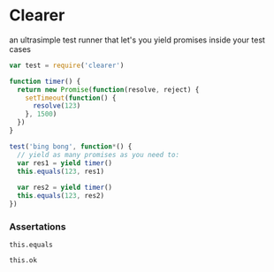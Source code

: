 # Clearer

an ultrasimple test runner that let's you yield promises inside your test cases

```javascript
var test = require('clearer')

function timer() {
  return new Promise(function(resolve, reject) {
    setTimeout(function() {
      resolve(123)
    }, 1500)
  })
}

test('bing bong', function*() {
  // yield as many promises as you need to:
  var res1 = yield timer()
  this.equals(123, res1)
  
  var res2 = yield timer()
  this.equals(123, res2)
})
```

### Assertations

`this.equals`

`this.ok`